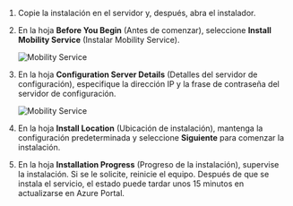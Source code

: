 1. Copie la instalación en el servidor y, después, abra el instalador.
2. En la hoja **Before You Begin** (Antes de comenzar), seleccione **Install Mobility Service** (Instalar Mobility Service).

    ![Mobility Service](./media/site-recovery-install-mob-svc-gui/mobility3.png)
3. En la hoja **Configuration Server Details** (Detalles del servidor de configuración), especifique la dirección IP y la frase de contraseña del servidor de configuración.

    ![Mobility Service](./media/site-recovery-install-mob-svc-gui/mobility6.png)
4. En la hoja **Install Location** (Ubicación de instalación), mantenga la configuración predeterminada y seleccione **Siguiente** para comenzar la instalación.
5. En la hoja **Installation Progress** (Progreso de la instalación), supervise la instalación. Si se le solicite, reinicie el equipo. Después de que se instala el servicio, el estado puede tardar unos 15 minutos en actualizarse en Azure Portal.


